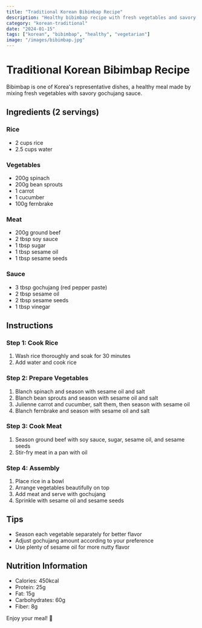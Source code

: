 ```yaml
---
title: "Traditional Korean Bibimbap Recipe"
description: "Healthy bibimbap recipe with fresh vegetables and savory gochujang sauce"
category: "korean-traditional"
date: "2024-01-15"
tags: ["korean", "bibimbap", "healthy", "vegetarian"]
image: "/images/bibimbap.jpg"
---
```


# Traditional Korean Bibimbap Recipe

Bibimbap is one of Korea's representative dishes, a healthy meal made by mixing fresh vegetables with savory gochujang sauce.

## Ingredients (2 servings)

### Rice
- 2 cups rice
- 2.5 cups water

### Vegetables
- 200g spinach
- 200g bean sprouts
- 1 carrot
- 1 cucumber
- 100g fernbrake

### Meat
- 200g ground beef
- 2 tbsp soy sauce
- 1 tbsp sugar
- 1 tbsp sesame oil
- 1 tbsp sesame seeds

### Sauce
- 3 tbsp gochujang (red pepper paste)
- 2 tbsp sesame oil
- 2 tbsp sesame seeds
- 1 tbsp vinegar

## Instructions

### Step 1: Cook Rice
1. Wash rice thoroughly and soak for 30 minutes
2. Add water and cook rice

### Step 2: Prepare Vegetables
1. Blanch spinach and season with sesame oil and salt
2. Blanch bean sprouts and season with sesame oil and salt
3. Julienne carrot and cucumber, salt them, then season with sesame oil
4. Blanch fernbrake and season with sesame oil and salt

### Step 3: Cook Meat
1. Season ground beef with soy sauce, sugar, sesame oil, and sesame seeds
2. Stir-fry meat in a pan with oil

### Step 4: Assembly
1. Place rice in a bowl
2. Arrange vegetables beautifully on top
3. Add meat and serve with gochujang
4. Sprinkle with sesame oil and sesame seeds

## Tips

- Season each vegetable separately for better flavor
- Adjust gochujang amount according to your preference
- Use plenty of sesame oil for more nutty flavor

## Nutrition Information

- Calories: 450kcal
- Protein: 25g
- Fat: 15g
- Carbohydrates: 60g
- Fiber: 8g

Enjoy your meal! 🍚 